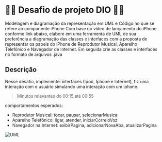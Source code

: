 # 🚀🚀 Desafio de projeto DIO  🚀🚀

Modelagem e diagramação da representação em UML e Código no que se refere ao componente iPhone Com base no vídeo de lançamento do iPhone conforme link abaixo, elabore em uma ferramenta de UML de sua preferência a diagramação das classes e interfaces com a proposta de representar os papeis do iPhone de Reprodutor Musical, Aparelho Telefônico e Navegador de Internet. Em seguida crie as classes
e interfaces no formato de arquivos .java

## Descrição

Nesse desafio, implementei interfaces (Ipod, Iphone e Internet), fiz uma interação com o usuário simulando uma interação com um iphone.

> Minutos relevantes do 00:15 até 00:55

comportamentos esperados:

-  Reprodutor Musical: tocar, pausar, selecionarMusica
-  Aparelho Telefônico: ligar, atender, iniciarCorreioVoz
-  Navegador na Internet: exibirPagina, adicionarNovaAba, atualizarPagina

![UML](https://github.com/MarcosRigel/desafio-de-projeto-Diagramacao-de-classes-do-iphone/assets/63622155/88c9e09d-a3da-4630-a20f-1a769a9285e5)

